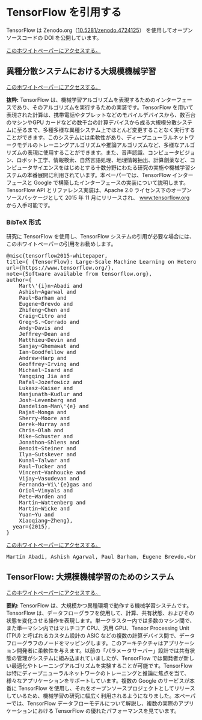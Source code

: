 # TensorFlow を引用する

TensorFlow は Zenodo.org（[10.5281/zenodo.4724125](https://doi.org/10.5281/zenodo.4724125)） を使用してオープンソースコードの DOI を公開しています。

[このホワイトペーパーにアクセスする。](https://static.googleusercontent.com/media/research.google.com/en//pubs/archive/45166.pdf)

## 異種分散システムにおける大規模機械学習

[このホワイトペーパーにアクセスする。](https://static.googleusercontent.com/media/research.google.com/en//pubs/archive/45166.pdf)

**抜粋:** TensorFlow は、機械学習アルゴリズムを表現するためのインターフェースであり、そのアルゴリズムを実行するための実装です。TensorFlow を用いて表現された計算は、携帯電話やタブレットなどのモバイルデバイスから、数百台のマシンやGPU カードなどの数千台の計算デバイスから成る大規模分散システムに至るまで、多種多様な異種システム上でほとんど変更することなく実行することができます。このシステムには柔軟性があり、ディープニューラルネットワークモデルのトレーニングアルゴリズムや推論アルゴリズムなど、多様なアルゴリズムの表現に使用することができます。また、音声認識、コンピュータビジョン、ロボット工学、情報検索、自然言語処理、地理情報抽出、計算創薬など、コンピュータサイエンスをはじめとする十数分野にわたる研究の実施や機械学習システムの本番展開に利用されています。本ペーパーでは、TensorFlow インターフェースと Google で構築したインターフェースの実装について説明します。TensorFlow API とリファレンス実装は、Apache 2.0 ライセンス下のオープンソースパッケージとして 2015 年 11 月にリリースされ、 www.tensorflow.org から入手可能です。

### BibTeX 形式

研究に TensorFlow を使用し、TensorFlow システムの引用が必要な場合には、このホワイトペーパーの引用をお勧めします。

<pre>@misc{tensorflow2015-whitepaper,
title={ {TensorFlow}: Large-Scale Machine Learning on Heterogeneous Systems},
url={https://www.tensorflow.org/},
note={Software available from tensorflow.org},
author={
    Mart\'{i}n~Abadi and
    Ashish~Agarwal and
    Paul~Barham and
    Eugene~Brevdo and
    Zhifeng~Chen and
    Craig~Citro and
    Greg~S.~Corrado and
    Andy~Davis and
    Jeffrey~Dean and
    Matthieu~Devin and
    Sanjay~Ghemawat and
    Ian~Goodfellow and
    Andrew~Harp and
    Geoffrey~Irving and
    Michael~Isard and
    Yangqing Jia and
    Rafal~Jozefowicz and
    Lukasz~Kaiser and
    Manjunath~Kudlur and
    Josh~Levenberg and
    Dandelion~Man\'{e} and
    Rajat~Monga and
    Sherry~Moore and
    Derek~Murray and
    Chris~Olah and
    Mike~Schuster and
    Jonathon~Shlens and
    Benoit~Steiner and
    Ilya~Sutskever and
    Kunal~Talwar and
    Paul~Tucker and
    Vincent~Vanhoucke and
    Vijay~Vasudevan and
    Fernanda~Vi\'{e}gas and
    Oriol~Vinyals and
    Pete~Warden and
    Martin~Wattenberg and
    Martin~Wicke and
    Yuan~Yu and
    Xiaoqiang~Zheng},
  year={2015},
}
</pre>

[このホワイトペーパーにアクセスする。](https://www.usenix.org/system/files/conference/osdi16/osdi16-abadi.pdf)

<pre>Martín Abadi, Ashish Agarwal, Paul Barham, Eugene Brevdo,&lt;br&gt;Zhifeng Chen, Craig Citro, Greg S. Corrado, Andy Davis,&lt;br&gt;Jeffrey Dean, Matthieu Devin, Sanjay Ghemawat, Ian Goodfellow,&lt;br&gt;Andrew Harp, Geoffrey Irving, Michael Isard, Rafal Jozefowicz, Yangqing Jia,&lt;br&gt;Lukasz Kaiser, Manjunath Kudlur, Josh Levenberg, Dan Mané, Mike Schuster,&lt;br&gt;Rajat Monga, Sherry Moore, Derek Murray, Chris Olah, Jonathon Shlens,&lt;br&gt;Benoit Steiner, Ilya Sutskever, Kunal Talwar, Paul Tucker,&lt;br&gt;Vincent Vanhoucke, Vijay Vasudevan, Fernanda Viégas,&lt;br&gt;Oriol Vinyals, Pete Warden, Martin Wattenberg, Martin Wicke,&lt;br&gt;Yuan Yu, and Xiaoqiang Zheng.&lt;br&gt;TensorFlow: Large-scale machine learning on heterogeneous systems,&lt;br&gt;2015. Software available from tensorflow.org.</pre>

## TensorFlow: 大規模機械学習のためのシステム

[このホワイトペーパーにアクセスする。](https://www.usenix.org/system/files/conference/osdi16/osdi16-abadi.pdf)

**要約:** TensorFlow は、大規模かつ異種環境で動作する機械学習システムです。TensorFlow は、データフローグラフを使用して、計算、共有状態、およびその状態を変化させる操作を表現します。単一クラスター内では多数のマシン間で、また単一マシン内ではマルチコア CPU、汎用 GPU、Tensor Processing Unit (TPU) と呼ばれるカスタム設計の ASIC などの複数の計算デバイス間で、データフローグラフのノードをマッピングします。このアーキテクチャはアプリケーション開発者に柔軟性を与えます。以前の「パラメータサーバー」設計では共有状態の管理がシステムに組み込まれていましたが、TensorFlow では開発者が新しい最適化やトレーニングアルゴリズムを実験することが可能です。TensorFlow は特にディープニューラルネットワークのトレーニングと推論に焦点を当て、様々なアプリケーションをサポートしています。複数の Google のサービスが本番に TensorFlow を使用し、それをオープンソースプロジェクトとしてリリースしているため、機械学習の研究に幅広く利用されるようになりました。本ペーパーでは、TensorFlow データフローモデルについて解説し、複数の実際のアプリケーションにおける TensorFlow の優れたパフォーマンスを見ています。
